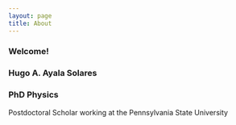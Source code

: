 ```yaml
---
layout: page
title: About
---
```


### Welcome!

### Hugo A. Ayala Solares

### PhD Physics

Postdoctoral Scholar working at the Pennsylvania State University
